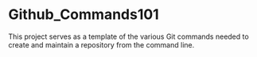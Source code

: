 # Github_Commands101
This project serves as a template of the various Git commands needed to create and maintain a repository from the command line.
